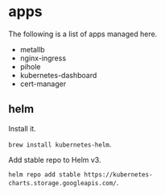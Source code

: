 # apps

The following is a list of apps managed here.

- metallb
- nginx-ingress
- pihole
- kubernetes-dashboard
- cert-manager

## helm

Install it.

`brew install kubernetes-helm`.

Add stable repo to Helm v3.

`helm repo add stable https://kubernetes-charts.storage.googleapis.com/`.
